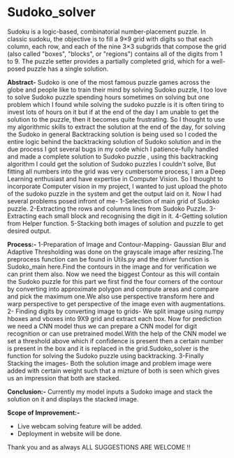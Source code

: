# Sudoko_solver
Sudoku is a logic-based, combinatorial number-placement puzzle. In classic sudoku, the objective is to fill a 9×9 grid with digits so that each column, each row, and each of the nine 3×3 subgrids that compose the grid (also called "boxes", "blocks", or "regions") contains all of the digits from 1 to 9. The puzzle setter provides a partially completed grid, which for a well-posed puzzle has a single solution.

**Abstract-**
Sudoko is one of the most famous puzzle games across the globe and people like to train their mind by solving Sudoko puzzle, I too love to solve Sudoko puzzle spending hours sometimes on solving but one problem which I found while solving the sudoko puzzle is it is often tiring to invest lots of hours on it but if at the end of the day I am unable to get the solution to the puzzle, then it becomes quite frustrating. So I thought to use my algorithmic skills to extract the solution at the end of the day, for solving the Sudoko in general Backtracking solution is being used so I coded the entire logic behind the backtracking solution of Sudoko solution and in the due process I got several bugs in my code which I patience-fully handled and made a complete solution to Sudoko puzzle , using this backtracking algorithm I could get the solution of Sudoko puzzles I couldn't solve, But fitting all numbers into the grid was very cumbersome process, I am a Deep Learning enthusiast and have expertise in Computer Vision. So I thought to incorporate Computer vision in my project, I wanted to just upload the photo of the sudoko puzzle in the system and get the output laid on it.
Now I had several problems posed infront of me-
  1-Selection of main grid of Sudoko puzzle.
  2-Extracting the rows and columns lines from Sudoko Puzzle.
  3-Extracting each small block and recognising the digit in it.
  4-Getting solution from Helper function.
  5-Stacking both images of solution and puzzle to get desired output.
  
**Process:-**
1-Preparation of Image and Contour-Mapping-
  Gaussian Blur and Adaptive Thresholding was done on the grayscale image after resizing.The preprocess function can be found in Utils.py and the driver function is Sudoko_main here.Find the contours in the image and for verification we can print them also. Now we need the biggest Contour as this will contain the Sudoko puzzle for this part we first find the four corners of the contour by converting into approximate polygon and compute areas and compare and pick the maximum one.We also use perspective transform here and warp perspective to get perspective of the image even with augmentations.
2- Finding digits by converting image to grids-
   We split image using numpy hboxes and vboxes into 9X9 grid and extract each box. Now for prediction we need a CNN model thus we can prepare a CNN model for digit recognition or can use pretrained model.With the help of the CNN model we set a threshold above which if confidence is present then a certain number is present in the box and it is replaced in the grid.Sudoko_solver is the function for solving the Sudoko puzzle using backtracking.
3-Finally Stacking the images-
   Both the solution image and problem image were added with certain weight such that a mizture of both is seen which gives us an impression that both are stacked.
   
**Conclusion:-**
Currently my model inputs a Sudoko image and stack the solution on it and displays the stacked image.

**Scope of Improvement:-**
 * Live webcam solving feature will be added.
 * Deployment in website will be done.

Thank you and as always ALL SUGGESTIONS ARE WELCOME !! 
